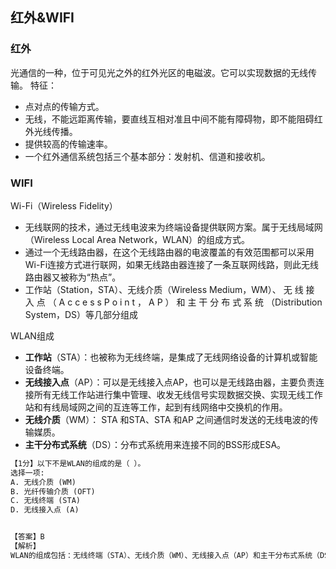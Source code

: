 ## 红外&WIFI

### 红外

光通信的一种，位于可见光之外的红外光区的电磁波。它可以实现数据的无线传输。
特征：

- 点对点的传输方式。
- 无线，不能远距离传输，要直线互相对准且中间不能有障碍物，即不能阻碍红外光线传播。
- 提供较高的传输速率。
- 一个红外通信系统包括三个基本部分：发射机、信道和接收机。


### WIFI

Wi-Fi（Wireless Fidelity）

- 无线联网的技术，通过无线电波来为终端设备提供联网方案。属于无线局域网（Wireless Local Area Network，WLAN）的组成方式。
- 通过一个无线路由器，在这个无线路由器的电波覆盖的有效范围都可以采用Wi-Fi连接方式进行联网，如果无线路由器连接了一条互联网线路，则此无线路由器又被称为“热点”。
- 工作站（Station，STA）、无线介质（Wireless Medium，WM）、 无 线 接 入 点 （ A c c e s s P o i n t ， A P ） 和 主 干 分 布 式 系 统 （Distribution System，DS）等几部分组成

WLAN组成

- **工作站**（STA）：也被称为无线终端，是集成了无线网络设备的计算机或智能设备终端。
- **无线接入点**（AP）：可以是无线接入点AP，也可以是无线路由器，主要负责连接所有无线工作站进行集中管理、收发无线信号实现数据交换、实现无线工作站和有线局域网之间的互连等工作，起到有线网络中交换机的作用。
- **无线介质**（WM）： STA 和STA、STA 和AP 之间通信时发送的无线电波的传输媒质。
- **主干分布式系统**（DS）：分布式系统用来连接不同的BSS形成ESA。

```markdown
【1分】以下不是WLAN的组成的是（ ）。
选择一项:
A. 无线介质 (WM)
B. 光纤传输介质 (OFT)
C. 无线终端 (STA)
D. 无线接入点 (A)


【答案】B
【解析】
WLAN的组成包括：无线终端（STA）、无线介质（WM）、无线接入点（AP）和主干分布式系统（DS）等几部分组成。
```